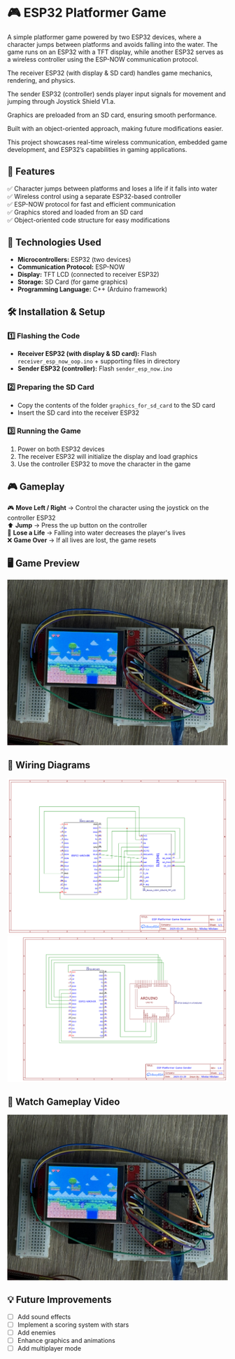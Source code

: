 # 🎮 ESP32 Platformer Game
A simple platformer game powered by two ESP32 devices, where a character jumps between platforms and avoids falling into the water. The game runs on an ESP32 with a TFT display, while another ESP32 serves as a wireless controller using the ESP-NOW communication protocol.

The receiver ESP32 (with display & SD card) handles game mechanics, rendering, and physics.

The sender ESP32 (controller) sends player input signals for movement and jumping through Joystick Shield V1.a.

Graphics are preloaded from an SD card, ensuring smooth performance.

Built with an object-oriented approach, making future modifications easier.

This project showcases real-time wireless communication, embedded game development, and ESP32’s capabilities in gaming applications.

## 📌 Features
✅ Character jumps between platforms and loses a life if it falls into water  
✅ Wireless control using a separate ESP32-based controller  
✅ ESP-NOW protocol for fast and efficient communication  
✅ Graphics stored and loaded from an SD card  
✅ Object-oriented code structure for easy modifications  

## 🚀 Technologies Used
- **Microcontrollers:** ESP32 (two devices)
- **Communication Protocol:** ESP-NOW
- **Display:** TFT LCD (connected to receiver ESP32)
- **Storage:** SD Card (for game graphics)
- **Programming Language:** C++ (Arduino framework)

## 🛠 Installation & Setup
### 1️⃣ Flashing the Code
- **Receiver ESP32 (with display & SD card):** Flash `receiver_esp_now_oop.ino` + supporting files in directory
- **Sender ESP32 (controller):** Flash `sender_esp_now.ino`

### 2️⃣ Preparing the SD Card
- Copy the contents of the folder `graphics_for_sd_card` to the SD card
- Insert the SD card into the receiver ESP32

### 3️⃣ Running the Game
1. Power on both ESP32 devices
2. The receiver ESP32 will initialize the display and load graphics
3. Use the controller ESP32 to move the character in the game

## 🎮 Gameplay
🎮 **Move Left / Right** → Control the character using the joystick on the controller ESP32  
⬆️ **Jump** → Press the up button on the controller  
🌊 **Lose a Life** → Falling into water decreases the player's lives  
❌ **Game Over** → If all lives are lost, the game resets  

## 🖥️ Game Preview
![Game Screenshot](media/game_screenshot.jpg)

## 🔌 Wiring Diagrams
![Wiring Diagram](media/Schematic_ESP32-Platformer-Game-Receiver.png)
![Wiring Diagram](media/Schematic_ESP32-Platformer-Game-Sender.png)

## 🎥 Watch Gameplay Video  
[![Watch the video](media/game_screenshot.jpg)](https://youtu.be/Kc4bu3-5pdo)

## 💡 Future Improvements
- [ ] Add sound effects  
- [ ] Implement a scoring system with stars  
- [ ] Add enemies  
- [ ] Enhance graphics and animations  
- [ ] Add multiplayer mode  